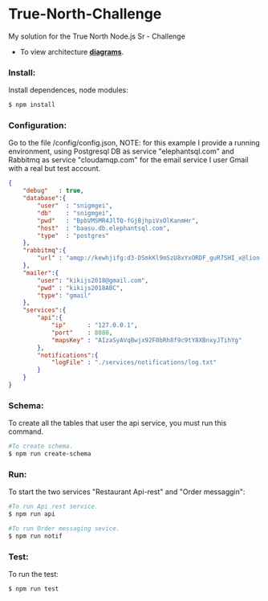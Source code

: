 # True-North-Challenge
My solution for the True North Node.js Sr - Challenge

- To view architecture **[diagrams]**.

[diagrams]:https://github.com/damiancipolat/True-North-Challenge/blob/master/diagrams.md

### Install:
Install dependences, node modules:
```sh
$ npm install
```

### Configuration:
Go to the file /config/config.json, NOTE: for this example I provide a running environment, using Postgresql DB as service "elephantsql.com" and Rabbitmq as service "cloudamqp.com" for the email service I user Gmail with a real but test account.

```json
{
	"debug"   : true,
	"database":{
		"user"  : "snigmgei",
		"db"    : "snigmgei",
		"pwd"   : "BpbVMSMR4JlTQ-fGjBjhpiVxOlKanmHr",
		"host"  : "baasu.db.elephantsql.com",
		"type"  : "postgres"
	},
	"rabbitmq":{
		"url" : "amqp://kewhjifg:d3-DSmkKl9mSzU8xYxORDF_guR7SHI_x@lion.rmq.cloudamqp.com/kewhjifg"
	},
	"mailer":{
		"user": "kikijs2018@gmail.com",
		"pwd" : "kikijs2018ABC",
		"type": "gmail"
	},
	"services":{
		"api":{
			"ip"      : "127.0.0.1",
			"port" 	  : 8080,
			"mapsKey" : "AIzaSyAVqBwjx92F0bRh8f9c9tY8XBnxyJTihYg"
		},
		"notifications":{
			"logFile" : "./services/notifications/log.txt"
		}
	}
}

```
### Schema:
To create all the tables that user the api service, you must run this command.

```sh
#To create schema.
$ npm run create-schema
```

### Run:
To start the two services "Restaurant Api-rest" and "Order messaggin":

```sh
#To run Api rest service.
$ npm run api

#To run Order messaging sevice.
$ npm run notif
```

### Test:
To run the test:

```sh
$ npm run test
```

